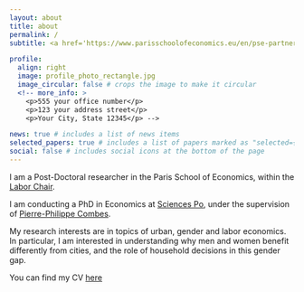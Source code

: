 ```yaml
---
layout: about
title: about
permalink: /
subtitle: <a href='https://www.parisschoolofeconomics.eu/en/pse-partnership-programme/chairs/labor-chair/'>PSE</a>. <a href='https://www.sciencespo.fr/department-economics/en.html'> Sciences Po </a>

profile:
  align: right
  image: profile_photo_rectangle.jpg
  image_circular: false # crops the image to make it circular
  <!-- more_info: >
    <p>555 your office number</p>
    <p>123 your address street</p>
    <p>Your City, State 12345</p> -->

news: true # includes a list of news items
selected_papers: true # includes a list of papers marked as "selected={true}"
social: false # includes social icons at the bottom of the page
---
```

I am a Post-Doctoral researcher in the Paris School of Economics, within the [Labor Chair](https://www.parisschoolofeconomics.eu/en/pse-partnership-programme/chairs/labor-chair/).

I am conducting a PhD in Economics at [Sciences Po](https://www.sciencespo.fr/department-economics/en.html), under the supervision of [Pierre-Philippe Combes](https://sites.google.com/view/pierrephilippecombes/).

My research interests are in topics of urban, gender and labor economics. In particular, I am interested in understanding why men and women benefit differently from cities, and the role of household decisions in this gender gap. 

You can find my CV [here](https://mylenefeuillade.github.io/files/Feuillade_CV.pdf)